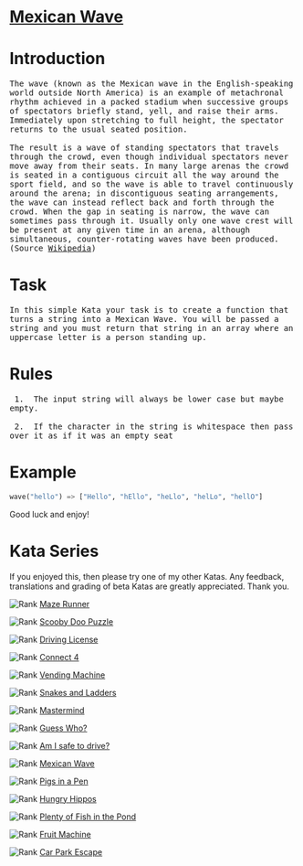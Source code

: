 # [Mexican Wave](https://www.codewars.com/kata/58f5c63f1e26ecda7e000029)

# Introduction

<pre style="white-space: pre-wrap;white-space: -moz-pre-wrap;white-space: -pre-wrap;white-space: -o-pre-wrap;word-wrap: break-word;">
The wave (known as the Mexican wave in the English-speaking world outside North America) is an example of metachronal rhythm achieved in a packed stadium when successive groups of spectators briefly stand, yell, and raise their arms. Immediately upon stretching to full height, the spectator returns to the usual seated position.

The result is a wave of standing spectators that travels through the crowd, even though individual spectators never move away from their seats. In many large arenas the crowd is seated in a contiguous circuit all the way around the sport field, and so the wave is able to travel continuously around the arena; in discontiguous seating arrangements, the wave can instead reflect back and forth through the crowd. When the gap in seating is narrow, the wave can sometimes pass through it. Usually only one wave crest will be present at any given time in an arena, although simultaneous, counter-rotating waves have been produced. (Source <a href="https://en.wikipedia.org/wiki/Wave_(audience)">Wikipedia</a>)
</pre>

# Task
<pre style="white-space: pre-wrap;white-space: -moz-pre-wrap;white-space: -pre-wrap;white-space: -o-pre-wrap;word-wrap: break-word;">
In this simple Kata your task is to create a function that turns a string into a Mexican Wave. You will be passed a string and you must return that string in an array where an uppercase letter is a person standing up. 
</pre>

# Rules
<pre style="white-space: pre-wrap;white-space: -moz-pre-wrap;white-space: -pre-wrap;white-space: -o-pre-wrap;word-wrap: break-word;">
 1.&nbsp; The input string will always be lower case but maybe empty.<br>
 2.&nbsp; If the character in the string is whitespace then pass over it as if it was an empty seat
</pre>

# Example





```python
wave("hello") => ["Hello", "hEllo", "heLlo", "helLo", "hellO"]
```

Good luck and enjoy!

# Kata Series
If you enjoyed this, then please try one of my other Katas. Any feedback, translations and grading of beta Katas are greatly appreciated. Thank you.

<span style="display: flex !important;"><img style="margin:0px;" src="https://raw.githubusercontent.com/adrianeyre/codewars/master/Ruby/Authored/6KYU.png" alt="Rank"/>&nbsp;<a href="https://www.codewars.com/kata/58663693b359c4a6560001d6" target="_blank">Maze Runner</a></span>

<span style="display: flex !important;"><img style="margin:0px;" src="https://raw.githubusercontent.com/adrianeyre/codewars/master/Ruby/Authored/6KYU.png" alt="Rank"/>&nbsp;<a href="https://www.codewars.com/kata/58693bbfd7da144164000d05" target="_blank">Scooby Doo Puzzle</a></span>

<span style="display: flex !important;"><img style="margin:0px;" src="https://raw.githubusercontent.com/adrianeyre/codewars/master/Ruby/Authored/7KYU.png" alt="Rank"/>&nbsp;<a href="https://www.codewars.com/kata/586a1af1c66d18ad81000134" target="_blank">Driving License</a></span>

<span style="display: flex !important;"><img style="margin:0px;" src="https://raw.githubusercontent.com/adrianeyre/codewars/master/Ruby/Authored/6KYU.png" alt="Rank"/>&nbsp;<a href="https://www.codewars.com/kata/586c0909c1923fdb89002031" target="_blank">Connect 4</a></span>

<span style="display: flex !important;"><img style="margin:0px;" src="https://raw.githubusercontent.com/adrianeyre/codewars/master/Ruby/Authored/6KYU.png" alt="Rank"/>&nbsp;<a href="https://www.codewars.com/kata/586e6d4cb98de09e3800014f" target="_blank">Vending Machine</a></span>

<span style="display: flex !important;"><img style="margin:0px;" src="https://raw.githubusercontent.com/adrianeyre/codewars/master/Ruby/Authored/6KYU.png" alt="Rank"/>&nbsp;<a href="https://www.codewars.com/kata/587136ba2eefcb92a9000027" target="_blank">Snakes and Ladders</a></span>

<span style="display: flex !important;"><img style="margin:0px;" src="https://raw.githubusercontent.com/adrianeyre/codewars/master/Ruby/Authored/6KYU.png" alt="Rank"/>&nbsp;<a href="https://www.codewars.com/kata/58a848258a6909dd35000003" target="_blank">Mastermind</a></span>

<span style="display: flex !important;"><img style="margin:0px;" src="https://raw.githubusercontent.com/adrianeyre/codewars/master/Ruby/Authored/6KYU.png" alt="Rank"/>&nbsp;<a href="https://www.codewars.com/kata/58b2c5de4cf8b90723000051" target="_blank">Guess Who?</a></span>

<span style="display: flex !important;"><img style="margin:0px;" src="https://raw.githubusercontent.com/adrianeyre/codewars/master/Ruby/Authored/6KYU.png" alt="Rank"/>&nbsp;<a href="https://www.codewars.com/kata/58ce88427e6c3f41c2000087" target="_blank">Am I safe to drive?</a></span>

<span style="display: flex !important;"><img style="margin:0px;" src="https://raw.githubusercontent.com/adrianeyre/codewars/master/Ruby/Authored/6KYU.png" alt="Rank"/>&nbsp;<a href="https://www.codewars.com/kata/58f5c63f1e26ecda7e000029" target="_blank">Mexican Wave</a></span>

<span style="display: flex !important;"><img style="margin:0px;" src="https://raw.githubusercontent.com/adrianeyre/codewars/master/Ruby/Authored/6KYU.png" alt="Rank"/>&nbsp;<a href="https://www.codewars.com/kata/58fdcc51b4f81a0b1e00003e" target="_blank">Pigs in a Pen</a></span>

<span style="display: flex !important;"><img style="margin:0px;" src="https://raw.githubusercontent.com/adrianeyre/codewars/master/Ruby/Authored/6KYU.png" alt="Rank"/>&nbsp;<a href="https://www.codewars.com/kata/590300eb378a9282ba000095" target="_blank">Hungry Hippos</a></span>

<span style="display: flex !important;"><img style="margin:0px;" src="https://raw.githubusercontent.com/adrianeyre/codewars/master/Ruby/Authored/6KYU.png" alt="Rank"/>&nbsp;<a href="https://www.codewars.com/kata/5904be220881cb68be00007d" target="_blank">Plenty of Fish in the Pond</a></span>

<span style="display: flex !important;"><img style="margin:0px;" src="https://raw.githubusercontent.com/adrianeyre/codewars/master/Ruby/Authored/6KYU.png" alt="Rank"/>&nbsp;<a href="https://www.codewars.com/kata/590adadea658017d90000039" target="_blank">Fruit Machine</a></span>

<span style="display: flex !important;"><img style="margin:0px;" src="https://raw.githubusercontent.com/adrianeyre/codewars/master/Ruby/Authored/6KYU.png" alt="Rank"/>&nbsp;<a href="https://www.codewars.com/kata/591eab1d192fe0435e000014" target="_blank">Car Park Escape</a></span>